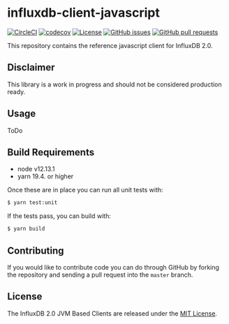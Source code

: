 # influxdb-client-javascript

[![CircleCI](https://circleci.com/gh/sranka/influxdb-client-java.svg?style=svg)](https://circleci.com/gh/sranka/influxdb-client-java)
[![codecov](https://codecov.io/gh/sranka/influxdb-client-java/branch/master/graph/badge.svg)](https://codecov.io/gh/sranka/influxdb-client-java)
[![License](https://img.shields.io/github/license/sranka/influxdb-client-java.svg)](https://github.com/sranka/influxdb-client-java/blob/master/LICENSE)
[![GitHub issues](https://img.shields.io/github/issues-raw/sranka/influxdb-client-java.svg)](https://github.com/sranka/influxdb-client-java/issues)
[![GitHub pull requests](https://img.shields.io/github/issues-pr-raw/sranka/influxdb-client-java.svg)](https://github.com/sranka/influxdb-client-java/pulls)

This repository contains the reference javascript client for InfluxDB 2.0.

## Disclaimer

This library is a work in progress and should not be considered production ready.

## Usage

ToDo

## Build Requirements

- node v12.13.1
- yarn 19.4. or higher

Once these are in place you can run all unit tests with:

```bash
$ yarn test:unit
```

If the tests pass, you can build with:

```bash
$ yarn build
```

## Contributing

If you would like to contribute code you can do through GitHub by forking the repository and sending a pull request into the `master` branch.

## License

The InfluxDB 2.0 JVM Based Clients are released under the [MIT License](https://opensource.org/licenses/MIT).
